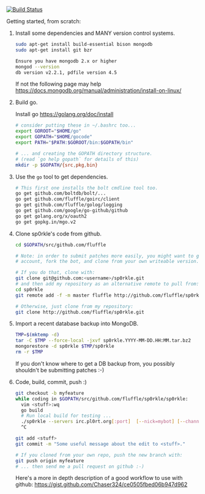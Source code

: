 [![Build Status](https://api.travis-ci.org/fluffle/sp0rkle.svg)](https://travis-ci.org/fluffle/sp0rkle)

Getting started, from scratch:

1.  Install some dependencies and MANY version control systems.

	```bash
	sudo apt-get install build-essential bison mongodb
	sudo apt-get install git bzr

	Ensure you have mongodb 2.x or higher
	mongod --version
	db version v2.2.1, pdfile version 4.5
	```

	If not the following page may help
	https://docs.mongodb.org/manual/administration/install-on-linux/

2.  Build go.

	Install go https://golang.org/doc/install

	```bash
	# consider putting these in ~/.bashrc too...
	export GOROOT="$HOME/go"
	export GOPATH="$HOME/gocode"
	export PATH="$PATH:$GOROOT/bin:$GOPATH/bin"

	# ... and creating the GOPATH directory structure.
	# (read `go help gopath` for details of this)
	mkdir -p $GOPATH/{src,pkg,bin}
	```

3.  Use the `go` tool to get dependencies.

	```bash
	# This first one installs the bolt cmdline tool too.
	go get github.com/boltdb/bolt/...
	go get github.com/fluffle/goirc/client
	go get github.com/fluffle/golog/logging
	go get github.com/google/go-github/github
	go get golang.org/x/oauth2
	go get gopkg.in/mgo.v2
	```
4.  Clone sp0rkle's code from github.

	```bash
	cd $GOPATH/src/github.com/fluffle

	# Note: in order to submit patches more easily, you might want to get a github
	# account, fork the bot, and clone from your own writeable version.

	# If you do that, clone with:
	git clone git@github.com:<username>/sp0rkle.git
	# and then add my repository as an alternative remote to pull from:
	cd sp0rkle
	git remote add -f -m master fluffle http://github.com/fluffle/sp0rkle.git

	# Otherwise, just clone from my repository:
	git clone http://github.com/fluffle/sp0rkle.git
	```

5.  Import a recent database backup into MongoDB.

	```bash
	TMP=$(mktemp -d)
	tar -C $TMP --force-local -jxvf sp0rkle.YYYY-MM-DD.HH:MM.tar.bz2
	mongorestore -d sp0rkle $TMP/sp0rkle
	rm -r $TMP
	```

	If you don't know where to get a DB backup from, you possibly
	shouldn't be submitting patches :-)

6.  Code, build, commit, push :)

	```bash
	git checkout -b myfeature
	while coding in $GOPATH/src/github.com/fluffle/sp0rkle/sp0rkle:
	  vim <stuff>:wq
	  go build
	  # Run local build for testing ...
	  ./sp0rkle --servers irc.pl0rt.org[:port]  [--nick=mybot] [--channels='#test']
	  ^C

	git add <stuff>
	git commit -m "Some useful message about the edit to <stuff>."

	# If you cloned from your own repo, push the new branch with:
	git push origin myfeature
	# ... then send me a pull request on github :-)
	```

	Here's a more in depth description of a good workflow to use with github:
	https://gist.github.com/Chaser324/ce0505fbed06b947d962

